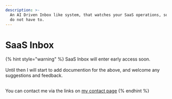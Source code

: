 ```yaml
---
description: >-
  An AI Driven Inbox like system, that watches your SaaS operations, so that you
  do not have to.
---
```


# SaaS Inbox

{% hint style="warning" %}
SaaS Inbox will enter early access soon.\
\
Until then I will start to add documention for the above, and welcome any suggestions and feedback.

\
You can contact me via the links on [my contact page](../quick-links/how-to-contact-me.md)
{% endhint %}
